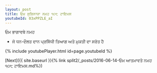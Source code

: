 ```yaml
---
layout: post
title: ਓਮ ਸੁਸ਼ਿਨਾਯਾ ਨਮਹ ੧੦੮ ਟਾਇਮਸ
youtubeId: 03xPPZLE_aI
---
```

 
 
 ਓਮ ਭਾਗਾਵਥੇ ਨਮਹ  
 
 -  ਜੋ ਧਨ-ਦੌਲਤ ਦਾਨ ਪ੍ਰਸਿੱਧੀ ਤਿਆਗ ਅਤੇ ਮੁਕਤੀ ਦਾ ਸਰੋਤ ਹੈ 
 
  
 
  
 
 
 
 
 
 


{% include youtubePlayer.html id=page.youtubeId %}
 
[Next]({{ site.baseurl }}{% link  split2/_posts/2016-06-14-ਓਮ ਆਤਮਾਵਤੇ ਨਮਹ ੧੦੮ ਟਾਇਮਸ.md%})
 
